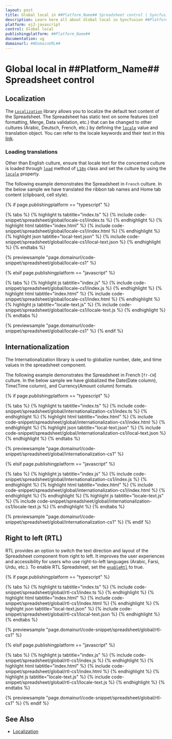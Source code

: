 ```yaml
---
layout: post
title: Global local in ##Platform_Name## Spreadsheet control | Syncfusion
description: Learn here all about Global local in Syncfusion ##Platform_Name## Spreadsheet control of Syncfusion Essential JS 2 and more.
platform: ej2-javascript
control: Global local 
publishingplatform: ##Platform_Name##
documentation: ug
domainurl: ##DomainURL##
---
```


# Global local in ##Platform_Name## Spreadsheet control

## Localization

The [`Localization`](../common/localization) library allows you to localize the default text content of the Spreadsheet. The Spreadsheet has static text on some features (cell formatting, Merge, Data validation, etc.) that can be changed to other cultures (Arabic, Deutsch, French, etc.) by defining the
[`locale`](../api/spreadsheet/#locale) value and translation object. You can refer to the locale keywords and their text in this [link](https://github.com/syncfusion/ej2-locale/).

### Loading translations

Other than English culture, ensure that locale text for the concerned culture is loaded through [`load`](../common/internationalization/#load) method of [`L10n`](../common/internationalization) class and set the culture by using the [`locale`](../api/spreadsheet/#locale) property.

The following example demonstrates the Spreadsheet in `French` culture. In the below sample we have translated the ribbon tab names and Home tab content (clipboard, cell style).

{% if page.publishingplatform == "typescript" %}

 {% tabs %}
{% highlight ts tabtitle="index.ts" %}
{% include code-snippet/spreadsheet/global/locale-cs1/index.ts %}
{% endhighlight %}
{% highlight html tabtitle="index.html" %}
{% include code-snippet/spreadsheet/global/locale-cs1/index.html %}
{% endhighlight %}
{% highlight json tabtitle="local-text.json" %}
{% include code-snippet/spreadsheet/global/locale-cs1/local-text.json %}
{% endhighlight %}
{% endtabs %}
        
{% previewsample "page.domainurl/code-snippet/spreadsheet/global/locale-cs1" %}

{% elsif page.publishingplatform == "javascript" %}

{% tabs %}
{% highlight js tabtitle="index.js" %}
{% include code-snippet/spreadsheet/global/locale-cs1/index.js %}
{% endhighlight %}
{% highlight html tabtitle="index.html" %}
{% include code-snippet/spreadsheet/global/locale-cs1/index.html %}
{% endhighlight %}
{% highlight js tabtitle="locale-text.js" %}
{% include code-snippet/spreadsheet/global/locale-cs1/locale-text.js %}
{% endhighlight %}
{% endtabs %}

{% previewsample "page.domainurl/code-snippet/spreadsheet/global/locale-cs1" %}
{% endif %}

## Internationalization

The Internationalization library is used to globalize number, date, and time values in the spreadsheet component.

The following example demonstrates the Spreadsheet in French [`fr-CH`] culture. In the below sample we have globalized the Date(Date column), Time(Time column), and Currency(Amount column) formats.

{% if page.publishingplatform == "typescript" %}

 {% tabs %}
{% highlight ts tabtitle="index.ts" %}
{% include code-snippet/spreadsheet/global/internationalization-cs1/index.ts %}
{% endhighlight %}
{% highlight html tabtitle="index.html" %}
{% include code-snippet/spreadsheet/global/internationalization-cs1/index.html %}
{% endhighlight %}
{% highlight json tabtitle="local-text.json" %}
{% include code-snippet/spreadsheet/global/internationalization-cs1/local-text.json %}
{% endhighlight %}
{% endtabs %}
        
{% previewsample "page.domainurl/code-snippet/spreadsheet/global/internationalization-cs1" %}

{% elsif page.publishingplatform == "javascript" %}

{% tabs %}
{% highlight js tabtitle="index.js" %}
{% include code-snippet/spreadsheet/global/internationalization-cs1/index.js %}
{% endhighlight %}
{% highlight html tabtitle="index.html" %}
{% include code-snippet/spreadsheet/global/internationalization-cs1/index.html %}
{% endhighlight %}
{% endhighlight %}
{% highlight js tabtitle="locale-text.js" %}
{% include code-snippet/spreadsheet/global/internationalization-cs1/locale-text.js %}
{% endhighlight %}
{% endtabs %}

{% previewsample "page.domainurl/code-snippet/spreadsheet/global/internationalization-cs1" %}
{% endif %}

## Right to left (RTL)

RTL provides an option to switch the text direction and layout of the Spreadsheet component from right to left. It improves the user experiences and accessibility for users who use right-to-left languages (Arabic, Farsi, Urdu, etc.). To enable RTL Spreadsheet, set the [`enableRtl`](../api/spreadsheet/#enablertl) to true.

{% if page.publishingplatform == "typescript" %}

 {% tabs %}
{% highlight ts tabtitle="index.ts" %}
{% include code-snippet/spreadsheet/global/rtl-cs1/index.ts %}
{% endhighlight %}
{% highlight html tabtitle="index.html" %}
{% include code-snippet/spreadsheet/global/rtl-cs1/index.html %}
{% endhighlight %}
{% highlight json tabtitle="local-text.json" %}
{% include code-snippet/spreadsheet/global/rtl-cs1/local-text.json %}
{% endhighlight %}
{% endtabs %}
        
{% previewsample "page.domainurl/code-snippet/spreadsheet/global/rtl-cs1" %}

{% elsif page.publishingplatform == "javascript" %}

{% tabs %}
{% highlight js tabtitle="index.js" %}
{% include code-snippet/spreadsheet/global/rtl-cs1/index.js %}
{% endhighlight %}
{% highlight html tabtitle="index.html" %}
{% include code-snippet/spreadsheet/global/rtl-cs1/index.html %}
{% endhighlight %}
{% highlight js tabtitle="locale-text.js" %}
{% include code-snippet/spreadsheet/global/rtl-cs1/locale-text.js %}
{% endhighlight %}
{% endtabs %}

{% previewsample "page.domainurl/code-snippet/spreadsheet/global/rtl-cs1" %}
{% endif %}

## See Also

* [Localization](../common/localization)
